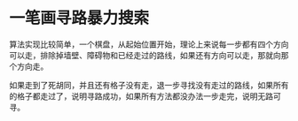 # 一笔画寻路暴力搜索

算法实现比较简单，一个棋盘，从起始位置开始，理论上来说每一步都有四个方向可以走，排除掉墙壁、障碍物和已经走过的路线，如果还有方向可以走，那就向那个方向走。

如果走到了死胡同，并且还有格子没有走，退一步寻找没有走过的路线，如果所有的格子都走过了，说明寻路成功，如果所有方法都没办法一步走完，说明无路可寻。